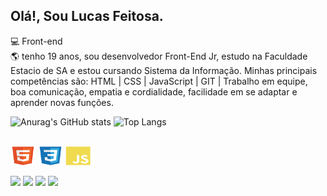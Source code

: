 ## Olá!, Sou Lucas Feitosa.

💻 Front-end
<br>
🌎 tenho 19 anos, sou desenvolvedor Front-End Jr, estudo na Faculdade Estacio de SA e estou
            cursando Sistema da Informação. Minhas principais competências são: HTML | CSS |
            JavaScript | GIT | Trabalho em equipe, boa comunicação, empatia e cordialidade,
            facilidade em se adaptar e aprender novas funções.
            
![Anurag's GitHub stats](https://github-readme-stats.vercel.app/api?username=LucasFeitosa1602&show_icons=true&theme=radical)
![Top Langs](https://github-readme-stats.vercel.app/api/top-langs/?username=LucasFeitosa1602&hide&theme=radical)

<div style="display: inline_block"><br>
  <img align="center" alt="Rafa-HTML" height="30" width="40" src="https://raw.githubusercontent.com/devicons/devicon/master/icons/html5/html5-original.svg">
  <img align="center" alt="Rafa-CSS" height="30" width="40" src="https://raw.githubusercontent.com/devicons/devicon/master/icons/css3/css3-original.svg">
  <img align="center" alt="Rafa-Js" height="30" width="40" src="https://raw.githubusercontent.com/devicons/devicon/master/icons/javascript/javascript-plain.svg">
</div>  
<br>
<div> 
  <a href="https://wa.me/5579999767228" target="_blank"><img src="https://img.shields.io/badge/WhatsApp-25D366?style=for-the-badge&logo=whatsapp&logoColor=white"></a>
  <a href="https://www.instagram.com/_lucassfeitosa/" target="_blank"><img src="https://img.shields.io/badge/-Instagram-%23E4405F?style=for-the-badge&logo=instagram&logoColor=white" target="_blank"></a>
  <a href="https://www.linkedin.com/in/lucasfeitosa-dev/" target="_blank"><img src="https://img.shields.io/badge/-LinkedIn-%230077B5?style=for-the-badge&logo=linkedin&logoColor=white" target="_blank"></a> 
  <a href = "mailto:lukinhasfeitosa1602@gmail.com"><img src="https://img.shields.io/badge/-Gmail-%23333?style=for-the-badge&logo=gmail&logoColor=white" target="_blank"></a>          
</div>
